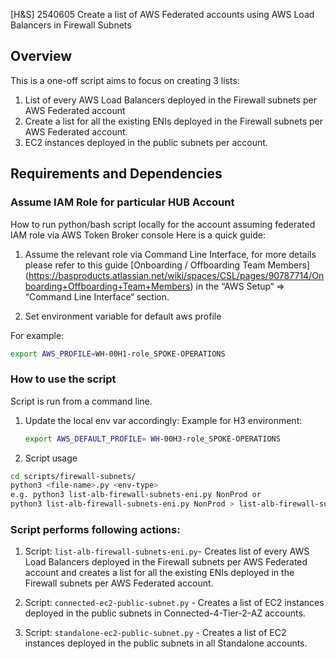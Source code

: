 [H&S] 2540605 Create a list of AWS Federated accounts using AWS Load Balancers in Firewall Subnets


## Overview

This is a one-off script aims to focus on creating 3 lists:
1. List of every AWS Load Balancers deployed in the Firewall subnets per AWS Federated account
2. Create a list for all the existing ENIs deployed in the Firewall subnets per AWS Federated account.
3. EC2 instances deployed in the public subnets per account.


## Requirements and Dependencies

### Assume IAM Role for particular HUB Account

How to run python/bash script locally for the account assuming federated IAM role via AWS Token Broker console
Here is a quick guide:

1. Assume the relevant role via Command Line Interface, for more details please refer to this guide [Onboarding / Offboarding Team Members] (<https://basproducts.atlassian.net/wiki/spaces/CSL/pages/90787714/Onboarding+Offboarding+Team+Members>) in the “AWS Setup“ => “Command Line Interface“ section.

2. Set environment variable for default aws profile

For example:
```bash
export AWS_PROFILE=WH-00H1-role_SPOKE-OPERATIONS
```

### How to use the script

Script is run from a command line.

1. Update the local env var accordingly:
    Example for H3 environment:
    ```bash
    export AWS_DEFAULT_PROFILE= WH-00H3-role_SPOKE-OPERATIONS
    ```

2. Script usage

```bash
cd scripts/firewall-subnets/
python3 <file-name>.py <env-type>
e.g. python3 list-alb-firewall-subnets-eni.py NonProd or 
python3 list-alb-firewall-subnets-eni.py NonProd > list-alb-firewall-subnets-eni.txt [as output will be huge]
```

### Script performs following actions:

1. Script: `list-alb-firewall-subnets-eni.py`- Creates list of every AWS Load Balancers deployed in the Firewall subnets per AWS Federated account and creates a list for all the existing ENIs deployed in the Firewall subnets per AWS Federated account.

2. Script: `connected-ec2-public-subnet.py` - Creates a list of EC2 instances deployed in the public subnets in Connected-4-Tier-2-AZ accounts.

3. Script: `standalone-ec2-public-subnet.py` - Creates a list of EC2 instances deployed in the public subnets in all Standalone accounts.
